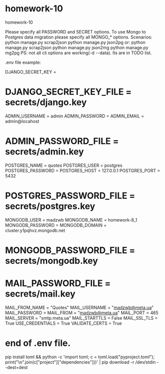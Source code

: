 # homework-10
homework-10

Please specify all PASSWORD and SECRET options.
To use Mongo to Postgres data migration please specify all MONGO_* options.
Scenarios:
        python manage.py scrap2json
        python manage.py json2pg
    or:
        python manage.py scrap2json
        python manage.py json2mg
        python manage.py mg2pg
PS:
    not all cli options are working(-d --data). Its are in TODO list.

.env file example:

DJANGO_SECRET_KEY   = 
# DJANGO_SECRET_KEY_FILE  = secrets/django.key

ADMIN_USERNAME  = admin
ADMIN_PASSWORD  = 
ADMIN_EMAIL     = admin@locahost
# ADMIN_PASSWORD_FILE = secrets/admin.key

POSTGRES_NAME           = quotes
POSTGRES_USER           = postgres
POSTGRES_PASSWORD       = 
POSTGRES_HOST           = 127.0.0.1
POSTGRES_PORT           = 5432
# POSTGRES_PASSWORD_FILE  = secrets/postgres.key

MONGODB_USER            = madzwb
MONGODB_NAME            = homework-8_1
MONGODB_PASSWORD        = 
MONGODB_DOMAIN          = cluster.y1pqhvz.mongodb.net
# MONGODB_PASSWORD_FILE   = secrets/mongodb.key


# MAIL_PASSWORD_FILE = secrets/mail.key
MAIL_FROM_NAME  = "Quotes"
MAIL_USERNAME   = "madzwb@meta.ua"
MAIL_PASSWORD   = 
MAIL_FROM       = "madzwb@meta.ua"
MAIL_PORT       = 465
MAIL_SERVER     = "smtp.meta.ua"
MAIL_STARTTLS   = False
MAIL_SSL_TLS    = True
USE_CREDENTIALS = True
VALIDATE_CERTS  = True

# end of .env file.

pip install toml && python -c 'import toml; c = toml.load("pyproject.toml"); print("\n".join(c["project"]["dependencies"]))' | pip download -r /dev/stdin  --dest=dest 